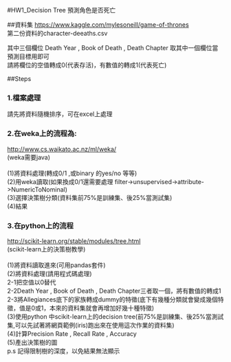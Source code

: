#HW1_Decision Tree
預測角色是否死亡

##資料集
https://www.kaggle.com/mylesoneill/game-of-thrones <br>
第二份資料的character-deeaths.csv

其中三個欄位 Death Year , Book of Death , Death Chapter 取其中一個欄位當預測目標用即可 <br>
請將欄位的空值轉成0(代表存活)，有數值的轉成1(代表死亡)

##Steps

### 1.檔案處理
請先將資料隨機排序，可在excel上處理 <br>

### 2.在weka上的流程為:
http://www.cs.waikato.ac.nz/ml/weka/ <br>
(weka需要java) <br>
<br>
   (1)將資料處理(轉成0/1 ,或binary 的yes/no 等等) <br>
   (2)用weka讀取(如果換成0/1還需要處理 filter->unsupervised->attribute->NumericToNominal) <br>
   (3)選擇決策樹分類(資料集前75%是訓練集、後25%當測試集) <br>
   (4)結果 <br>

### 3.在python上的流程
http://scikit-learn.org/stable/modules/tree.html <br>
(scikit-learn上的決策樹教學) <br>
<br>
   (1)將資料讀取進來(可用pandas套件) <br>
   (2)將資料處理(請用程式碼處理) <br>
     2-1把空值以0替代 <br>
     2-2Death Year , Book of Death , Death Chapter三者取一個，將有數值的轉成1 <br>
     2-3將Allegiances底下的家族轉成dummy的特徵(底下有幾種分類就會變成幾個特徵，值是0或1，本來的資料集就會再增加好幾十種特徵) <br>
   (3)使用python 中scikit-learn上的decision tree(前75%是訓練集、後25%當測試集,可以先試著將網頁範例(iris)跑出來在使用這次作業的資料集) <br>
   (4)計算Precision Rate , Recall Rate , Accuracy <br>
   (5)產出決策樹的圖 <br>
      p.s 記得限制樹的深度，以免結果無法顯示 <br>
